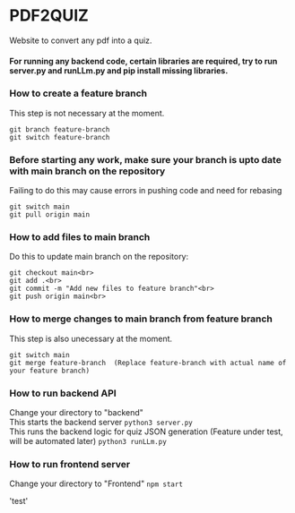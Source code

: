 # PDF2QUIZ
Website to convert any pdf into a quiz.

#### For running any backend code, certain libraries are required, try to run server.py and runLLm.py and pip install missing libraries.

### How to create a feature branch<br>
This step is not necessary at the moment.
```
git branch feature-branch
git switch feature-branch
```

### Before starting any work, make sure your branch is upto date with main branch on the repository
Failing to do this may cause errors in pushing code and need for rebasing
```
git switch main
git pull origin main
```

### How to add files to main branch
Do this to update main branch on the repository:<br>
```
git checkout main<br>
git add .<br>
git commit -m "Add new files to feature branch"<br>
git push origin main<br>
```
 
### How to merge changes to main branch from feature branch
This step is also unecessary at the moment.
```
git switch main
git merge feature-branch  (Replace feature-branch with actual name of your feature branch)
```

### How to run backend API
Change your directory to "backend"<br>
This starts the backend server
`python3 server.py`<br>
This runs the backend logic for quiz JSON generation (Feature under test, will be automated later)
`python3 runLLm.py`

### How to run frontend server
Change your directory to "Frontend"
`npm start`

'test'
